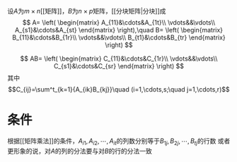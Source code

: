 设$A$为$m\times n$[[矩阵]]，$B$为$n\times p$矩阵，[[分块矩阵|分块]]成
$$
A=
\left(
\begin{matrix}
A_{11}&\cdots&A_{1t}\\
\vdots&&\vdots\\
A_{s1}&\cdots&A_{st}
\end{matrix}
\right),\quad
B=
\left(
\begin{matrix}
B_{11}&\cdots&B_{1r}\\
\vdots&&\vdots\\
B_{t1}&\cdots&B_{tr}
\end{matrix}
\right)
$$

$$
AB=
\left(
\begin{matrix}
C_{11}&\cdots&C_{1r}\\
\vdots&&\vdots\\
C_{s1}&\cdots&C_{sr}
\end{matrix}
\right)
$$
其中$$C_{ij}=\sum^t_{k=1}{A_{ik}B_{kj}}\quad (i=1,\cdots,s;\quad j=1,\cdots,r)$$
# 条件
根据[[矩阵乘法]]的条件，$A_{i1},A_{i2}, \cdots, A_{it}$的列数分别等于$B_{1j},B_{2j},\cdots,B_{tj}$的行数
或者更形象的说，对$A$的列的分法要与对$B$的行的分法一致